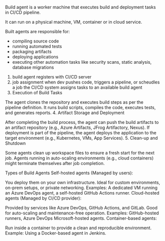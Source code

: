 
Build agent is a worker machine that executes build and deployment tasks in CI/CD pipeline.

It can run on a physical machine, VM, container or in cloud service.

Built agents are responsible for:
- compiling source code
- running automated tests
- packaging artifacts
- deploying applications
- executing other automation tasks like security scans, static analysis, database migrations


1. build agent registers with CI/CD server
2. job assignment
when dev pushes code, triggers a pipeline, or scheudles a job the CI/CD system assigns tasks to an available build agent
3. Execution of Build Tasks

The agent clones the repository and executes build steps as per the pipeline definition.
It runs build scripts, compiles the code, executes tests, and generates reports.
4. Artifact Storage and Deployment

After completing the build process, the agent can push the build artifacts to an artifact repository (e.g., Azure Artifacts, JFrog Artifactory, Nexus).
If deployment is part of the pipeline, the agent deploys the application to the target environment (e.g., Kubernetes, VMs, App Services).
5. Clean-up and Shutdown

Some agents clean up workspace files to ensure a fresh start for the next job.
Agents running in auto-scaling environments (e.g., cloud containers) might terminate themselves after job completion.


Types of Build Agents
Self-hosted agents (Managed by users):

You deploy them on your own infrastructure.
Ideal for custom environments, on-prem setups, or private networking.
Examples: A dedicated VM running an Azure DevOps agent, a self-hosted GitHub Actions runner.
Cloud-hosted agents (Managed by CI/CD provider):

Provided by services like Azure DevOps, GitHub Actions, and GitLab.
Good for auto-scaling and maintenance-free operation.
Examples: GitHub-hosted runners, Azure DevOps Microsoft-hosted agents.
Container-based agents:

Run inside a container to provide a clean and reproducible environment.
Example: Using a Docker-based agent in Jenkins.
